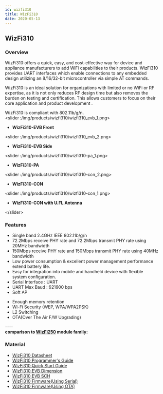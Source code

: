 ```yaml
---
id: wizfi310
title: WizFi310
date: 2020-05-13
---
```

## WizFi310

### Overview

WizFi310 offers a quick, easy, and cost-effective way for device and
appliance manufacturers to add WiFi capabilities to their products.
WizFi310 provides UART interfaces which enable connections to any
embedded design utilizing an 8/16/32-bit microcontroller via simple AT
commands.  
  
WizFi310 is an ideal solution for organizations with limited or no WiFi
or RF expertise, as it is not only reduces RF design time but also
removes the burden on testing and certification. This allows customers
to focus on their core application and product development .  
  
WizFi310 is compliant with 802.11b/g/n.  
\<slider :/img/products/wizfi310/wizfi310_evb_1.png>

  - **WizFi310-EVB Front**

\<slider :/img/products/wizfi310/wizfi310_evb_2.png>

  - **WizFi310-EVB Side**

\<slider :/img/products/wizfi310/wizfi310-pa_1.png>

  - **WizFi310-PA**

\<slider :/img/products/wizfi310/wizfi310-con_2.png>

  - **WizFi310-CON**

\<slider :/img/products/wizfi310/wizfi310-con_1.png>

  - **WizFi310-CON with U.FL Antenna**

\</slider\>

### Features

  - Single band 2.4GHz IEEE 802.11b/g/n
  - 72.2Mbps receive PHY rate and 72.2Mbps transmit PHY rate using 20MHz
    bandwidth
  - 150Mbps receive PHY rate and 150Mbps transmit PHY rate using 40MHz
    bandwidth
  - Low power consumption & excellent power management performance
    extend battery life.
  - Easy for integration into mobile and handheld device with flexible
    system configuration.
  - Serial Interface : UART
  - UART Max Baud : 921600 bps
  - Soft AP


 
   * Enough memory retention
   * Wi-Fi Security (WEP, WPA/WPA2PSK)
   * L2 Switching
   * OTA(Over The Air F/W Upgrading)


  
  
\----  
**comparison to
[WizFi250](http://www.wiznet.io/product-item/wizfi250/) module
family:**
### Material 

  - [WizFi310 Datasheet](Datasheet.md)
  - [WizFi310 Programmer's Guide]()
  - [WizFi310 Quick Start Guide](Quick_Start_Guide.md)
  - [WizFi310 EVB
    Dimension]()
  - [WizFi310 EVB SCH]()
  - [WizFi310 Firmware(Using
    Serial)]()
  - [WizFi310 Firmware(Using
    OTA)]()
